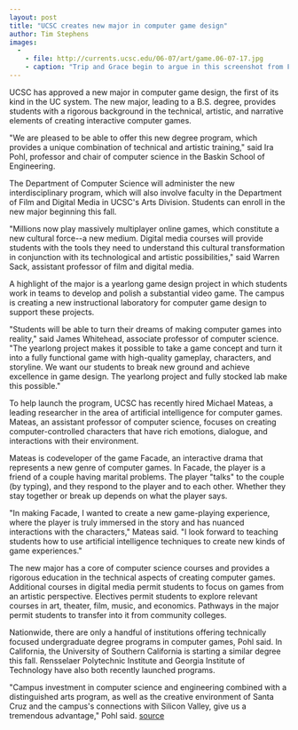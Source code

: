 ```yaml
---
layout: post
title: "UCSC creates new major in computer game design"
author: Tim Stephens 
images:
  -
    - file: http://currents.ucsc.edu/06-07/art/game.06-07-17.jpg
    - caption: "Trip and Grace begin to argue in this screenshot from Facade, a computer game developed by Michael Mateas, who will be teaching students in UCSC's new computer game design major. Image: Michael Mateas and Andrew Stern"
---
```


UCSC has approved a new major in computer game design, the first of its kind in the UC system. The new major, leading to a B.S. degree, provides students with a rigorous background in the technical, artistic, and narrative elements of creating interactive computer games.

"We are pleased to be able to offer this new degree program, which provides a unique combination of technical and artistic training," said Ira Pohl, professor and chair of computer science in the Baskin School of Engineering.

The Department of Computer Science will administer the new interdisciplinary program, which will also involve faculty in the Department of Film and Digital Media in UCSC's Arts Division. Students can enroll in the new major beginning this fall.

"Millions now play massively multiplayer online games, which constitute a new cultural force--a new medium. Digital media courses will provide students with the tools they need to understand this cultural transformation in conjunction with its technological and artistic possibilities," said Warren Sack, assistant professor of film and digital media.

A highlight of the major is a yearlong game design project in which students work in teams to develop and polish a substantial video game. The campus is creating a new instructional laboratory for computer game design to support these projects.

"Students will be able to turn their dreams of making computer games into reality," said James Whitehead, associate professor of computer science. "The yearlong project makes it possible to take a game concept and turn it into a fully functional game with high-quality gameplay, characters, and storyline. We want our students to break new ground and achieve excellence in game design. The yearlong project and fully stocked lab make this possible."

To help launch the program, UCSC has recently hired Michael Mateas, a leading researcher in the area of artificial intelligence for computer games. Mateas, an assistant professor of computer science, focuses on creating computer-controlled characters that have rich emotions, dialogue, and interactions with their environment.

Mateas is codeveloper of the game Facade, an interactive drama that represents a new genre of computer games. In Facade, the player is a friend of a couple having marital problems. The player "talks" to the couple (by typing), and they respond to the player and to each other. Whether they stay together or break up depends on what the player says.

"In making Facade, I wanted to create a new game-playing experience, where the player is truly immersed in the story and has nuanced interactions with the characters," Mateas said. "I look forward to teaching students how to use artificial intelligence techniques to create new kinds of game experiences."

The new major has a core of computer science courses and provides a rigorous education in the technical aspects of creating computer games. Additional courses in digital media permit students to focus on games from an artistic perspective. Electives permit students to explore relevant courses in art, theater, film, music, and economics. Pathways in the major permit students to transfer into it from community colleges.

Nationwide, there are only a handful of institutions offering technically focused undergraduate degree programs in computer games, Pohl said. In California, the University of Southern California is starting a similar degree this fall. Rensselaer Polytechnic Institute and Georgia Institute of Technology have also both recently launched programs.

"Campus investment in computer science and engineering combined with a distinguished arts program, as well as the creative environment of Santa Cruz and the campus's connections with Silicon Valley, give us a tremendous advantage," Pohl said.
[source](http://www1.ucsc.edu/currents/06-07/07-17/games.asp "Permalink to games")
